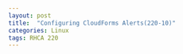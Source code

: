 ```yaml
---
layout: post
title:  "Configuring CloudForms Alerts(220-10)"
categories: Linux
tags: RHCA 220
---
```

